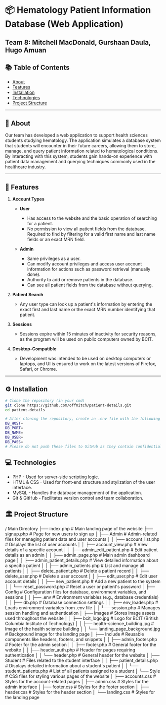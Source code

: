 # 📦 Hematology Patient Information Database (Web Application)
Team 8: Mitchell MacDonald, Gurshaan Daula, Hugo Amuan
---

## 📚 Table of Contents

- [About](#about)
- [Features](#features)
- [Installation](#installation)
- [Technologies](#technologies)
- [Project Structure](#project-structure)

---

## 🧠 About

Our team has developed a web application to support health sciences students studying hematology. The application simulates a database system that students will encounter in their future careers, allowing them to store, manage, and query patient information related to hematological conditions. By interacting with this system, students gain hands-on experience with patient data management and querying techniques commonly used in the healthcare industry.

---

## 🚀 Features

1. **Account Types**
   - **User**  
     - Has access to the website and the basic operation of searching for a patient.
     - No permission to view all patient fields from the database. Required to find by filtering for a valid first name and last name fields or an exact MRN field.
     
   - **Admin**  
     - Same privileges as a user.
     - Can modify account privileges and access user account information for actions such as password retrieval (manually done).
     - Authority to add or remove patients in the database.
     - Can see all patient fields from the database without querying.

2. **Patient Search**  
   - Any user type can look up a patient's information by entering the exact first and last name or the exact MRN number identifying that patient.

3. **Sessions**  
   - Sessions expire within 15 minutes of inactivity for security reasons, as the program will be used on public computers owned by BCIT.

4. **Desktop-Compatible**  
   - Development was intended to be used on desktop computers or laptops, and UI is ensured to work on the latest versions of Firefox, Safari, or Chrome.

---

## ⚙️ Installation

```bash
# Clone the repository (in your cmd)
git clone https://github.com/offmitch/patient-details.git
cd patient-details

# After cloning the repository, create an .env file with the following variables:
DB_HOST=
DB_PORT=
DB_NAME=
DB_USER=
DB_PASS=
# Please do not push these files to GitHub as they contain confidential information.
```

## 💻 Technologies
* PHP - Used for server-side scripting logic.
* HTML & CSS - Used for front-end structure and stylization of the user interface.
* MySQL - Handles the database management of the application.
* Git & GitHub - Facilitates version control and team collaboration.

## 🏛️ Project Structure
/ Main Directory
├── index.php                # Main landing page of the website
├── signup.php               # Page for new users to sign up
│   ├── Admin                # Admin-related files for managing patient data and user accounts
│   │   ├── account_list.php # Displays the list of user accounts
│   │   ├── account_view.php # View details of a specific account
│   │   ├── admin_edit_patient.php # Edit patient details as an admin
│   │   ├── admin_page.php   # Main admin dashboard page
│   │   ├── admin_patient_details.php # View detailed information about a specific patient
│   │   ├── admin_patients.php # List and manage all patients
│   │   ├── delete_patient.php # Delete a patient record
│   │   ├── delete_user.php   # Delete a user account
│   │   ├── edit_user.php     # Edit user account details
│   │   ├── new_patient.php   # Add a new patient to the system
│   │   └── reset_password.php # Reset a user or patient's password
│   ├── Config                # Configuration files for database, environment variables, and sessions
│   │   ├── .env              # Environment variables (e.g., database credentials)
│   │   ├── db.php            # Database connection settings
│   │   ├── env_loader.php    # Loads environment variables from .env file
│   │   └── session.php       # Manages session handling and authentication
│   ├── Images                # Stores image assets used throughout the website
│   │   ├── bcit_logo.jpg     # Logo for BCIT (British Columbia Institute of Technology)
│   │   ├── health-science_building.jpg # Image of the health science building
│   │   └── landing_page_background.jpg # Background image for the landing page
│   ├── Include               # Reusable components like headers, footers, and snippets
│   │   ├── admin_footer.php  # Footer for the admin section
│   │   ├── footer.php        # General footer for the website
│   │   ├── header_auth.php   # Header for pages requiring authentication
│   │   └── header.php        # General header for the website
│   ├── Student               # Files related to the student interface
│   │   ├── patient_details.php # Displays detailed information about a student's patient
│   │   └── student_patients.php # List of all patients assigned to a student
│   └── Style                 # CSS files for styling various pages of the website
│       ├── accounts.css      # Styles for the account-related pages
│       ├── admin.css         # Styles for the admin interface
│       ├── footer.css        # Styles for the footer section
│       ├── header.css        # Styles for the header section
│       └── landing.css       # Styles for the landing page
